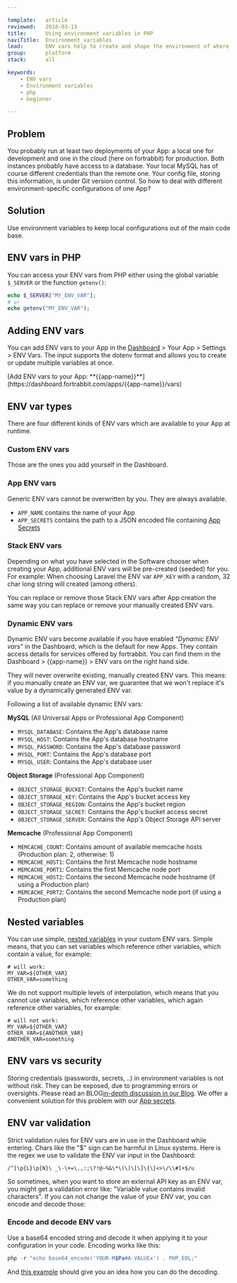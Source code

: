 ```yaml
---

template:   article
reviewed:   2018-03-13
title:      Using environment variables in PHP
naviTitle:  Environment variables
lead:       ENV vars help to create and shape the environment of where the code runs.
group:      platform
stack:      all

keywords:
    - ENV vars
    - Environment variables
    - php
    - beginner

---
```


## Problem

You probably run at least two deployments of your App: a local one for development and one in the cloud (here on fortrabbit) for production. Both instances probably have access to a database. Your local MySQL has of course different credentials than the remote one. Your config file, storing this information, is under Git version control. So how to deal with different environment-specific configurations of one App?

## Solution

Use environment variables to keep local configurations out of the main code base.

## ENV vars in PHP

You can access your ENV vars from PHP either using the global variable `$_SERVER` or the function `getenv()`:

```php
echo $_SERVER["MY_ENV_VAR"];
# or
echo getenv("MY_ENV_VAR");
```

## Adding ENV vars

You can add ENV vars to your App in the [Dashboard](dashboard) > Your App > Settings > ENV Vars. The input supports the dotenv format and allows you to create or update multiple variables at once.

<div markdown="1" data-user="known">
[Add ENV vars to your App: **{{app-name}}**](https://dashboard.fortrabbit.com/apps/{{app-name}}/vars)
</div>

## ENV var types

There are four different kinds of ENV vars which are available to your App at runtime.


### Custom ENV vars

Those are the ones you add yourself in the Dashboard.


### App ENV vars

Generic ENV vars cannot be overwritten by you. They are always available.

* `APP_NAME` contains the name of your App
* `APP_SECRETS` contains the path to a JSON encoded file containing [App Secrets](secrets)


### Stack ENV vars

Depending on what you have selected in the Software chooser when creating your App, additional ENV vars will be pre-created (seeded) for you. For example: When choosing Laravel the ENV var `APP_KEY` with a random, 32 char long string will created (among others).

You can replace or remove those Stack ENV vars after App creation the same way you can replace or remove your manually created ENV vars.


### Dynamic ENV vars

Dynamic ENV vars become available if you have enabled *"Dynamic ENV vars"* in the Dashboard, which is the default for new Apps. They contain access details for services offered by fortrabbit. You can find them in the Dashboard > {{app-name}} > ENV vars on the right hand side.

They will never overwrite existing, manually created ENV vars. This means: if you manually create an ENV var, we guarantee that we won't replace it's value by a dynamically generated ENV var.

Following a list of available dynamic ENV vars:

**MySQL** (All Universal Apps or Professional App Component)

* `MYSQL_DATABASE`: Contains the App's database name
* `MYSQL_HOST`: Contains the App's database hostname
* `MYSQL_PASSWORD`: Contains the App's database password
* `MYSQL_PORT`: Contains the App's database port
* `MYSQL_USER`: Contains the App's database user

**Object Storage** (Professional App Component)

* `OBJECT_STORAGE_BUCKET`: Contains the App's bucket name
* `OBJECT_STORAGE_KEY`: Contains the App's bucket access key
* `OBJECT_STORAGE_REGION`: Contains the App's bucket region
* `OBJECT_STORAGE_SECRET`: Contains the App's bucket access secret
* `OBJECT_STORAGE_SERVER`: Contains the App's Object Storage API server

**Memcache** (Professional App Component)

* `MEMCACHE_COUNT`: Contains amount of available memcache hosts (Production plan: 2, otherwise: 1)
* `MEMCACHE_HOST1`: Contains the first Memcache node hostname
* `MEMCACHE_PORT1`: Contains the first Memcache node port
* `MEMCACHE_HOST2`: Contains the second Memcache node hostname (if using a Production plan)
* `MEMCACHE_PORT2`: Contains the second Memcache node port (if using a Production plan)



## Nested variables

You can use simple, [nested variables](https://github.com/vlucas/phpdotenv#nesting-variables) in your custom ENV vars. Simple means, that you can set variables which reference other variables, which contain a value, for example:

```plain
# will work:
MY_VAR=${OTHER_VAR}
OTHER_VAR=something
```

We do not support multiple levels of interpolation, which means that you cannot use variables, which reference other variables, which again reference other variables, for example:

```plain
# will not work:
MY_VAR=${OTHER_VAR}
OTHER_VAR=${ANOTHER_VAR}
ANOTHER_VAR=something
```

## ENV vars vs security

Storing credentials (passwords, secrets, ..) in environment variables is not without risk. They can be exposed, due to programming errors or oversights. Please read an BLOG[in-depth discussion in our Blog](how-to-keep-a-secret). We offer a convenient solution for this problem with our [App secrets](secrets).



## ENV var validation

Strict validation rules for ENV vars are in use in the Dashboard while entering. Chars like the "$" sign can be harmful in Linux systems. Here is the regex we use to validate the ENV var input in the Dashboard:

```plain
/^[\p{L}\p{N}\ _\-\+=\.,:;\?!@~%&\*\(\)\[\]\{\}<>\/\\#]+$/u
```

So sometimes, when you want to store an external API key as an ENV var, you might get a validation error like: "Variable value contains invalid characters". If you can not change the value of your ENV var, you can encode and decode those:


### Encode and decode ENV vars

Use a base64 encoded string and decode it when applying it to your configuration in your code. Encoding works like this:

```php
php -r "echo base64_encode('YOUR-M$Pa#A-VALUEx') . PHP_EOL;"
```

And [this example](https://github.com/laravel/ideas/issues/416#issuecomment-280436034) should give you an idea how you can do the decoding.






<!--

TODO: why not publish this?

### ENV var encryption

If you prefer not to use [App secrets](secrets), but want to secure your ENV vars we recommend to store them encrypted and encoded in the Dashboard. You then decode and decrypt them later on in your App. Following a generic example:

Create a secret key and use the `mcrypt_encrypt()` function to encrypt and then base64 encode your variables. An exemplary PHP script doing that can be [downloaded from this Gist](https://gist.github.com/ukautz/3573878af39e81c009fa) and then executed locally.

Start with generating a new key and storing this key somewhere in your app's bootstrap code:

```bash
php encrypt.php genkey
# QEbfdTYNH23YddNUa1srixRAwBVs2L5p
```

Then you can encrypt the values of each environment variable, you want to store safely:

```bash
php encrypt.php enc "The Key" "Some Value"
# ENC:YToyOntp...t8CI7fQ==
php encrypt.php enc "The Key" "Some Other Value"
# ENC:XioptiwF...tmMNs9p==
```

To access the decrypted values you simply do the reverse: decode from base64 and decrypt using `mcrypt_decrypt()`. Again, here is an [exemplary Gist](https://gist.github.com/ukautz/0b430aafc7cc996fc946). Using it, you can then decode the environment variables in your app's bootrap:

```php
// ..
bootstrapSecEnv("Your Key");
// ..
```

Later, when you need to access your now decrypted environment variables:

```php
// ..
$dbUser = secEnv("DB_USER");
$dbPass = secEnv("DB_PASS");
// ..
```

-->
